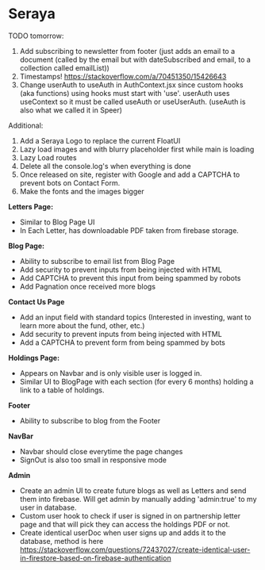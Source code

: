 # Seraya

TODO tomorrow:

1. Add subscribing to newsletter from footer (just adds an email to a document (called by the email but with dateSubscribed and email, to a collection called emailList))
2. Timestamps! https://stackoverflow.com/a/70451350/15426643
3. Change userAuth to useAuth in AuthContext.jsx since custom hooks (aka functions) using hooks
   must start with 'use'. userAuth uses useContext so it must be called useAuth or useUserAuth.
   (useAuth is also what we called it in Speer)

Additional:

1. Add a Seraya Logo to replace the current FloatUI
2. Lazy load images and with blurry placeholder first while main is loading
3. Lazy Load routes
4. Delete all the console.log's when everything is done
5. Once released on site, register with Google and add a CAPTCHA to prevent bots on Contact Form.
6. Make the fonts and the images bigger

<b>Letters Page:</b>

- Similar to Blog Page UI
- In Each Letter, has downloadable PDF taken from firebase storage.

<b>Blog Page:</b>

- Ability to subscribe to email list from Blog Page
- Add security to prevent inputs from being injected with HTML
- Add CAPTCHA to prevent this input from being spammed by robots
- Add Pagnation once received more blogs

<b>Contact Us Page</b>

- Add an input field with standard topics (Interested in investing, want to learn more about the fund, other, etc.)
- Add security to prevent inputs from being injected with HTML
- Add a CAPTCHA to prevent form from being spammed by bots

<b>Holdings Page:</b>

- Appears on Navbar and is only visible user is logged in.
- Similar UI to BlogPage with each section (for every 6 months) holding a link to a table of holdings.

<b>Footer</b>

- Ability to subscribe to blog from the Footer

<b>NavBar</b>

- Navbar should close everytime the page changes
- SignOut is also too small in responsive mode

<b>Admin</b>

- Create an admin UI to create future blogs as well as Letters and send them into firebase. Will get admin by manually adding 'admin:true' to my user in database.
- Custom user hook to check if user is signed in on partnership letter page and that will pick they can access the holdings PDF or not.
- Create identical userDoc when user signs up and adds it to the database, method is here
  https://stackoverflow.com/questions/72437027/create-identical-user-in-firestore-based-on-firebase-authentication
